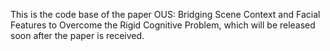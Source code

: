 This is the code base of the paper OUS: Bridging Scene Context and Facial Features to Overcome the Rigid Cognitive Problem, which will be released soon after the paper is received.
